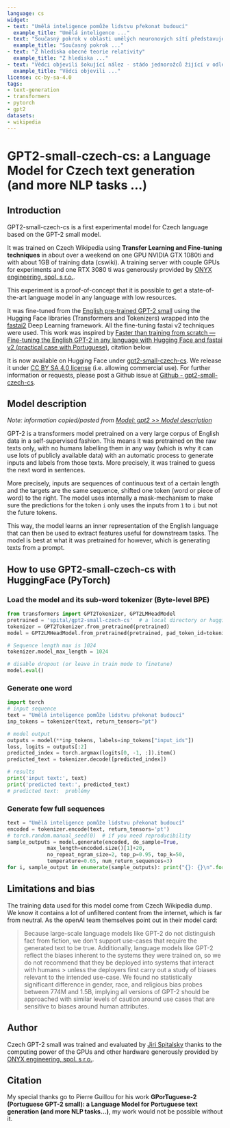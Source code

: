 ```yaml
---
language: cs
widget:
- text: "Umělá inteligence pomůže lidstvu překonat budoucí"
  example_title: "Umělá inteligence ..."
- text: "Současný pokrok v oblasti umělých neuronových sítí představuje"
  example_title: "Současný pokrok ..."
- text: "Z hlediska obecné teorie relativity"
  example_title: "Z hlediska ..."
- text: "Vědci objevili šokující nález - stádo jednorožců žijící v odlehlém, dosud neprobádaném údolí v Andách. Ještě větším překvapením pro vědce byla skutečnost, že jednorožci mluvili"
  example_title: "Vědci objevili ..."
license: cc-by-sa-4.0
tags:
- text-generation
- transformers
- pytorch
- gpt2
datasets: 
- wikipedia
---
```


# GPT2-small-czech-cs: a Language Model for Czech text generation (and more NLP tasks ...)

## Introduction
GPT2-small-czech-cs is a first experimental model for Czech language based on the GPT-2 small model.

It was trained on Czech Wikipedia using **Transfer Learning and Fine-tuning techniques** in about over a weekend on one GPU NVIDIA GTX 1080ti and with about 1GB of training data (cswiki). A training server with couple GPUs for experiments and one RTX 3080 ti was generously provided by [ONYX engineering, spol. s r.o.](http://www.onyx.cz/).

This experiment is a proof-of-concept that it is possible to get a state-of-the-art language model in any language with low resources.

It was fine-tuned from the [English pre-trained GPT-2 small](https://huggingface.co/gpt2) using the Hugging Face libraries (Transformers and Tokenizers) wrapped into the [fastai2](https://dev.fast.ai/) Deep Learning framework. All the fine-tuning fastai v2 techniques were used. This work was inspired by [Faster than training from scratch — Fine-tuning the English GPT-2 in any language with Hugging Face and fastai v2 (practical case with Portuguese)](https://medium.com/@pierre_guillou/faster-than-training-from-scratch-fine-tuning-the-english-gpt-2-in-any-language-with-hugging-f2ec05c98787), citation below.

It is now available on Hugging Face under [gpt2-small-czech-cs](https://huggingface.co/spital/gpt2-small-czech-cs). We release it under [CC BY SA 4.0 license](https://creativecommons.org/licenses/by-sa/4.0/) (i.e. allowing commercial use).  For further information or requests, please post a Github issue at [Github - gpt2-small-czech-cs](https://github.com/spital/gpt2-small-czech-cs).


## Model description

*Note: information copied/pasted from [Model: gpt2 >> Model description](https://huggingface.co/gpt2#model-description)*

GPT-2 is a transformers model pretrained on a very large corpus of English data in a self-supervised fashion. This means it was pretrained on the raw texts only, with no humans labelling them in any way (which is why it can use lots of publicly available data) with an automatic process to generate inputs and labels from those texts. More precisely, it was trained to guess the next word in sentences.

More precisely, inputs are sequences of continuous text of a certain length and the targets are the same sequence, shifted one token (word or piece of word) to the right. The model uses internally a mask-mechanism to make sure the predictions for the token `i` only uses the inputs from `1` to `i` but not the future tokens.

This way, the model learns an inner representation of the English language that can then be used to extract features useful for downstream tasks. The model is best at what it was pretrained for however, which is generating texts from a prompt.

## How to use GPT2-small-czech-cs with HuggingFace (PyTorch)

### Load the model and its sub-word tokenizer (Byte-level BPE)

```python
from transformers import GPT2Tokenizer, GPT2LMHeadModel
pretrained = 'spital/gpt2-small-czech-cs'  # a local directory or huggingface model name
tokenizer = GPT2Tokenizer.from_pretrained(pretrained)
model = GPT2LMHeadModel.from_pretrained(pretrained, pad_token_id=tokenizer.eos_token_id)

# Sequence length max is 1024
tokenizer.model_max_length = 1024

# disable dropout (or leave in train mode to finetune)
model.eval()
```

### Generate one word

```python
import torch
# input sequence
text = "Umělá inteligence pomůže lidstvu překonat budoucí"
inp_tokens = tokenizer(text, return_tensors="pt")

# model output
outputs = model(**inp_tokens, labels=inp_tokens["input_ids"])
loss, logits = outputs[:2]
predicted_index = torch.argmax(logits[0, -1, :]).item()
predicted_text = tokenizer.decode([predicted_index])

# results
print('input text:', text)
print('predicted text:', predicted_text)
# predicted text:  problémy
```

### Generate few full sequences

```python
text = "Umělá inteligence pomůže lidstvu překonat budoucí"
encoded = tokenizer.encode(text, return_tensors='pt')
# torch.random.manual_seed(0)  # if you need reproducibility
sample_outputs = model.generate(encoded, do_sample=True,
             max_length=encoded.size()[1]+20,
             no_repeat_ngram_size=2, top_p=0.95, top_k=50,
             temperature=0.65, num_return_sequences=3)
for i, sample_output in enumerate(sample_outputs): print("{}: {}\n".format(i, tokenizer.decode(sample_output, skip_special_tokens=True)))
```

## Limitations and bias

The training data used for this model come from Czech Wikipedia dump. We know it contains a lot of unfiltered content from the internet, which is far from neutral. As the openAI team themselves point out in their model card:

> Because large-scale language models like GPT-2 do not distinguish fact from fiction, we don't support use-cases that require the generated text to be true. Additionally, language models like GPT-2 reflect the biases inherent to the systems they were trained on, so we do not recommend that they be deployed into systems that interact with humans > unless the deployers first carry out a study of biases relevant to the intended use-case. We found no statistically significant difference in gender, race, and religious bias probes between 774M and 1.5B, implying all versions of GPT-2 should be approached with similar levels of caution around use cases that are sensitive to biases around human attributes.

## Author

Czech GPT-2 small was trained and evaluated by [Jiri Spitalsky](https://www.linkedin.com/in/jiri-spitalsky-09400a2) thanks to the computing power of the GPUs and other hardware generously provided by [ONYX engineering, spol. s r.o.](http://www.onyx.cz/).

## Citation
My special thanks go to Pierre Guillou for his work **GPorTuguese-2 (Portuguese GPT-2 small): a Language Model for Portuguese text generation (and more NLP tasks...)**, my work would not be possible without it.
